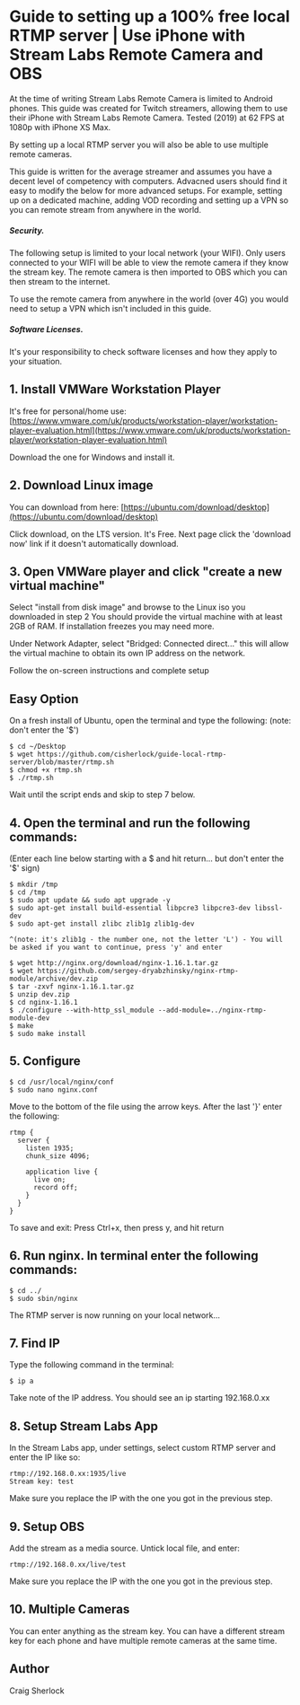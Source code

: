 # Guide to setting up a 100% free local RTMP server | Use iPhone with Stream Labs Remote Camera and OBS
At the time of writing Stream Labs Remote Camera is limited to Android phones. This guide was created for Twitch streamers, allowing them to use their iPhone with Stream Labs Remote Camera. Tested (2019) at 62 FPS at 1080p with iPhone XS Max.

By setting up a local RTMP server you will also be able to use multiple remote cameras.

This guide is written for the average streamer and assumes you have a decent level of competency with computers. Advacned users should find it easy to modify the below for more advanced setups. For example, setting up on a dedicated machine, adding VOD recording and setting up a VPN so you can remote stream from anywhere in the world.

##### Security.
The following setup is limited to your local network (your WIFI). Only users connected to your WIFI will be able to view the remote camera if they know the stream key. The remote camera is then imported to OBS which you can then stream to the internet.

To use the remote camera from anywhere in the world (over 4G) you would need to setup a VPN which isn't included in this guide.


##### Software Licenses.
It's your responsibility to check software licenses and how they apply to your situation.


## 1. Install VMWare Workstation Player
It's free for personal/home use: 
[https://www.vmware.com/uk/products/workstation-player/workstation-player-evaluation.html](https://www.vmware.com/uk/products/workstation-player/workstation-player-evaluation.html)

Download the one for Windows and install it.


## 2. Download Linux image
You can download from here: 
[https://ubuntu.com/download/desktop](https://ubuntu.com/download/desktop)

Click download, on the LTS version. It's Free. Next page click the 'download now' link if it doesn't automatically download.


## 3. Open VMWare player and click "create a new virtual machine"
Select "install from disk image" and browse to the Linux iso you downloaded in step 2
You should provide the virtual machine with at least 2GB of RAM. If installation freezes you may need more.

Under Network Adapter, select "Bridged: Connected direct..." this will allow the virtual machine to obtain its own IP address on the network.

Follow the on-screen instructions and complete setup

## Easy Option
On a fresh install of Ubuntu, open the terminal and type the following:
(note: don't enter the '$')
```
$ cd ~/Desktop
$ wget https://github.com/cisherlock/guide-local-rtmp-server/blob/master/rtmp.sh
$ chmod +x rtmp.sh
$ ./rtmp.sh
```
Wait until the script ends and skip to step 7 below.


## 4. Open the terminal and run the following commands:
(Enter each line below starting with a $ and hit return... but don't enter the '$' sign)

```
$ mkdir /tmp
$ cd /tmp
$ sudo apt update && sudo apt upgrade -y
$ sudo apt-get install build-essential libpcre3 libpcre3-dev libssl-dev
$ sudo apt-get install zlibc zlib1g zlib1g-dev

^(note: it's zlib1g - the number one, not the letter 'L') - You will be asked if you want to continue, press 'y' and enter

$ wget http://nginx.org/download/nginx-1.16.1.tar.gz
$ wget https://github.com/sergey-dryabzhinsky/nginx-rtmp-module/archive/dev.zip
$ tar -zxvf nginx-1.16.1.tar.gz
$ unzip dev.zip
$ cd nginx-1.16.1
$ ./configure --with-http_ssl_module --add-module=../nginx-rtmp-module-dev
$ make
$ sudo make install
```


## 5. Configure
```
$ cd /usr/local/nginx/conf
$ sudo nano nginx.conf
```
Move to the bottom of the file using the arrow keys. After the last '}' enter the following:
```
rtmp {
  server {
    listen 1935;
    chunk_size 4096;

    application live {
      live on;
      record off;
    }
  }
}
```
To save and exit:
Press Ctrl+x, then press y, and hit return


## 6. Run nginx. In terminal enter the following commands:
```
$ cd ../
$ sudo sbin/nginx
```
The RTMP server is now running on your local network...


## 7. Find IP
Type the following command in the terminal:
```
$ ip a
```
Take note of the IP address. You should see an ip starting 192.168.0.xx


## 8. Setup Stream Labs App
In the Stream Labs app, under settings, select custom RTMP server and enter the IP like so:
```
rtmp://192.168.0.xx:1935/live
Stream key: test
```
Make sure you replace the IP with the one you got in the previous step.


## 9. Setup OBS
Add the stream as a media source. Untick local file, and enter:
```
rtmp://192.168.0.xx/live/test
```
Make sure you replace the IP with the one you got in the previous step.


## 10. Multiple Cameras
You can enter anything as the stream key. You can have a different stream key for each phone and have multiple remote cameras at the same time.

## Author
Craig Sherlock
